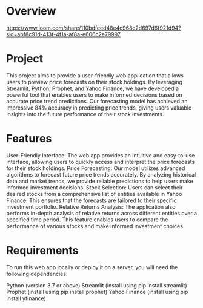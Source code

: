 # Overview
https://www.loom.com/share/110bdfeed48e4c968c2d697d6f921d94?sid=abf8c91d-413f-4f1a-af8a-e606c2e79997

# Project
This project aims to provide a user-friendly web application that allows users to preview price forecasts on their stock holdings. By leveraging Streamlit, Python, Prophet, and Yahoo Finance, we have developed a powerful tool that enables users to make informed decisions based on accurate price trend predictions. Our forecasting model has achieved an impressive 84% accuracy in predicting price trends, giving users valuable insights into the future performance of their stock investments.

# Features
User-Friendly Interface: The web app provides an intuitive and easy-to-use interface, allowing users to quickly access and interpret the price forecasts for their stock holdings.
Price Forecasting: Our model utilizes advanced algorithms to forecast future price trends accurately. By analyzing historical data and market trends, we provide reliable predictions to help users make informed investment decisions.
Stock Selection: Users can select their desired stocks from a comprehensive list of entities available in Yahoo Finance. This ensures that the forecasts are tailored to their specific investment portfolio.
Relative Returns Analysis: The application also performs in-depth analysis of relative returns across different entities over a specified time period. This feature enables users to compare the performance of various stocks and make informed investment choices.

# Requirements
To run this web app locally or deploy it on a server, you will need the following dependencies:

Python (version 3.7 or above)
Streamlit (install using pip install streamlit)
Prophet (install using pip install prophet)
Yahoo Finance (install using pip install yfinance)
